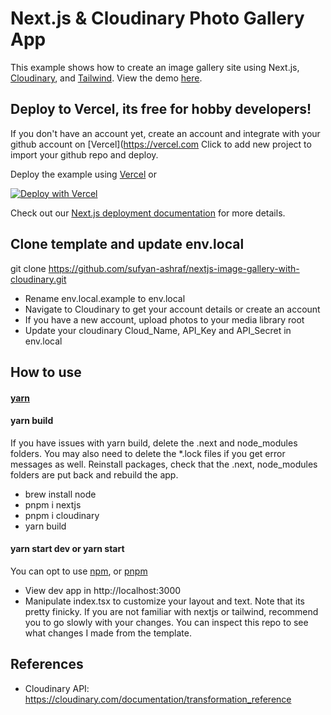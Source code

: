 # Next.js & Cloudinary Photo Gallery App

This example shows how to create an image gallery site using Next.js, [Cloudinary](https://cloudinary.com), and [Tailwind](https://tailwindcss.com). View the demo [here](https://nextconf-images.vercel.app/).

## Deploy to Vercel, its free for hobby developers!
If you don't have an account yet, create an account and integrate with your github account on [Vercel](https://vercel.com
Click to add new project to import your github repo and deploy.

Deploy the example using [Vercel](https://vercel.com?utm_source=github&utm_medium=readme&utm_campaign=next-example) or 

[![Deploy with Vercel](https://vercel.com/button)](https://vercel.com/new/clone?repository-url=https://github.com/vercel/next.js/tree/canary/examples/with-cloudinary&project-name=nextjs-image-gallery&repository-name=with-cloudinary&env=NEXT_PUBLIC_CLOUDINARY_CLOUD_NAME,CLOUDINARY_API_KEY,CLOUDINARY_API_SECRET,CLOUDINARY_FOLDER&envDescription=API%20Keys%20from%20Cloudinary%20needed%20to%20run%20this%20application.)

Check out our [Next.js deployment documentation](https://nextjs.org/docs/deployment) for more details.

## Clone template and update env.local

git clone https://github.com/sufyan-ashraf/nextjs-image-gallery-with-cloudinary.git
- Rename env.local.example to env.local
- Navigate to Cloudinary to get your account details or create an account
- If you have a new account, upload photos to your media library root
- Update your cloudinary Cloud_Name, API_Key and API_Secret in env.local

## How to use

#### [yarn](https://yarnpkg.com/lang/en/docs/cli/create/)
#### yarn build
If you have issues with yarn build, delete the .next and node_modules folders. You may also need to delete the *.lock files if you get error messages as well. Reinstall packages, check that the .next, node_modules folders are put back and rebuild the app.
- brew install node
- pnpm i nextjs
- pnpm i cloudinary
- yarn build
  
#### yarn start dev or yarn start

You can opt to use [npm](https://docs.npmjs.com/cli/init), or [pnpm](https://pnpm.io) 
- View dev app in http://localhost:3000
- Manipulate index.tsx to customize your layout and text. Note that its pretty finicky. If you are not familiar with nextjs or tailwind, recommend you to go slowly with your changes. You can inspect this repo to see what changes I made from the template. 

## References

- Cloudinary API: https://cloudinary.com/documentation/transformation_reference
